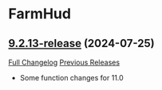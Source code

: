 # FarmHud

## [9.2.13-release](https://github.com/HizurosWoWAddOns/FarmHud/tree/9.2.13-release) (2024-07-25)
[Full Changelog](https://github.com/HizurosWoWAddOns/FarmHud/commits/9.2.13-release) [Previous Releases](https://github.com/HizurosWoWAddOns/FarmHud/releases)

- Some function changes for 11.0  
